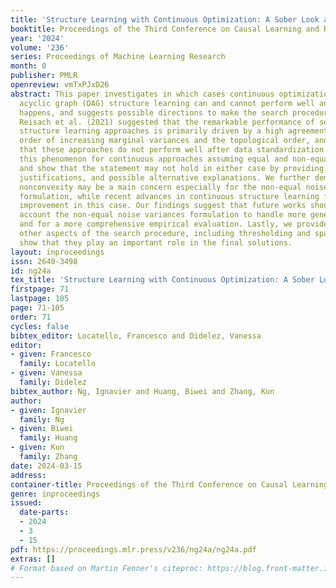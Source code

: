 ```yaml
---
title: 'Structure Learning with Continuous Optimization: A Sober Look and Beyond'
booktitle: Proceedings of the Third Conference on Causal Learning and Reasoning
year: '2024'
volume: '236'
series: Proceedings of Machine Learning Research
month: 0
publisher: PMLR
openreview: vmTxPJxD26
abstract: This paper investigates in which cases continuous optimization for directed
  acyclic graph (DAG) structure learning can and cannot perform well and why this
  happens, and suggests possible directions to make the search procedure more reliable.
  Reisach et al. (2021) suggested that the remarkable performance of several continuous
  structure learning approaches is primarily driven by a high agreement between the
  order of increasing marginal variances and the topological order, and demonstrated
  that these approaches do not perform well after data standardization. We analyze
  this phenomenon for continuous approaches assuming equal and non-equal noise variances,
  and show that the statement may not hold in either case by providing counterexamples,
  justifications, and possible alternative explanations. We further demonstrate that
  nonconvexity may be a main concern especially for the non-equal noise variances
  formulation, while recent advances in continuous structure learning fail to achieve
  improvement in this case. Our findings suggest that future works should take into
  account the non-equal noise variances formulation to handle more general settings
  and for a more comprehensive empirical evaluation. Lastly, we provide insights into
  other aspects of the search procedure, including thresholding and sparsity, and
  show that they play an important role in the final solutions.
layout: inproceedings
issn: 2640-3498
id: ng24a
tex_title: 'Structure Learning with Continuous Optimization: A Sober Look and Beyond'
firstpage: 71
lastpage: 105
page: 71-105
order: 71
cycles: false
bibtex_editor: Locatello, Francesco and Didelez, Vanessa
editor:
- given: Francesco
  family: Locatello
- given: Vanessa
  family: Didelez
bibtex_author: Ng, Ignavier and Huang, Biwei and Zhang, Kun
author:
- given: Ignavier
  family: Ng
- given: Biwei
  family: Huang
- given: Kun
  family: Zhang
date: 2024-03-15
address:
container-title: Proceedings of the Third Conference on Causal Learning and Reasoning
genre: inproceedings
issued:
  date-parts:
  - 2024
  - 3
  - 15
pdf: https://proceedings.mlr.press/v236/ng24a/ng24a.pdf
extras: []
# Format based on Martin Fenner's citeproc: https://blog.front-matter.io/posts/citeproc-yaml-for-bibliographies/
---
```

